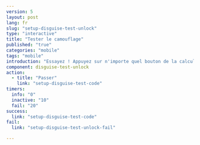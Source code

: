 ```yaml
---
version: 5
layout: post
lang: fr
slug: "setup-disguise-test-unlock"
type: "interactive"
title: "Tester le camouflage"
published: "true"
categories: "mobile"
tags: "mobile"
introduction: "Essayez ! Appuyez sur n'importe quel bouton de la calculatrice."
component: disguise-test-unlock
action: 
  - title: "Passer"
    link: "setup-disguise-test-code"
timers:
  info: "0"
  inactive: "10"
  fail: "20"
success: 
  link: "setup-disguise-test-code"
fail: 
  link: "setup-disguise-test-unlock-fail"

---
```



